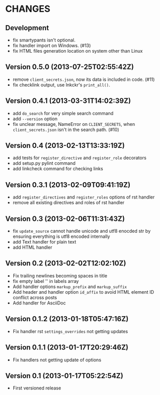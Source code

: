 CHANGES
=======

## Development

* fix smartypants isn't optional.
* fix handler import on Windows. (#13)
* fix HTML files generation location on system other than Linux

## Version 0.5.0 (2013-07-25T02:55:42Z)

 * remove `client_secrets.json`, now its data is included in code. (#11)
 * fix checklink output, use lnkckr's `print_all()`.

## Version 0.4.1 (2013-03-31T14:02:39Z)

 * add `do_search` for very simple search command
 * add `--version` option
 * fix unclear message, NameError on `CLIENT_SECRETS`, when `client_secrets.json` isn't in the search path. (#10)

## Version 0.4 (2013-02-13T13:33:19Z)

 * add tests for `register_directive` and `register_role` decorators
 * add setup.py pylint command
 * add linkcheck command for checking links

## Version 0.3.1 (2013-02-09T09:41:19Z)

 * add `register_directives` and `register_roles` options of rst handler
 * remove all existing directives and roles of rst handler

## Version 0.3 (2013-02-06T11:31:43Z)

 * fix `update_source` cannot handle unicode and utf8 enocded str by ensuring everything is utf8 encoded internally
 * add Text handler for plain text
 * add HTML handler

## Version 0.2 (2013-02-02T12:02:10Z)

 * Fix trailing newlines becoming spaces in title
 * fix empty label '' in labels array
 * Add handler options `markup_prefix` and `markup_suffix`
 * Add header and handler option `id_affix` to avoid HTML element ID conflict across posts
 * Add handler for AsciiDoc

## Version 0.1.2 (2013-01-18T05:47:16Z)

 * Fix handler rst `settings_overrides` not getting updates

## Version 0.1.1 (2013-01-17T20:29:46Z)

 * Fix handlers not getting update of options

## Version 0.1 (2013-01-17T05:22:54Z)

 * First versioned release
